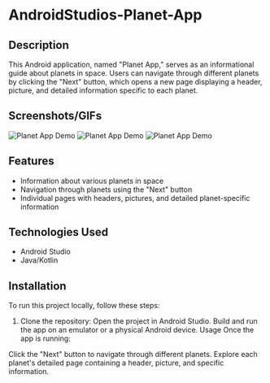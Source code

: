 # AndroidStudios-Planet-App


## Description
This Android application, named "Planet App," serves as an informational guide about planets in space. Users can navigate through different planets by clicking the "Next" button, which opens a new page displaying a header, picture, and detailed information specific to each planet.

## Screenshots/GIFs
![Planet App Demo](path_to_your_planet_app_image.png)
![Planet App Demo](path_to_your_planet_app_image.png)
![Planet App Demo](path_to_your_planet_app_image.png)

## Features
- Information about various planets in space
- Navigation through planets using the "Next" button
- Individual pages with headers, pictures, and detailed planet-specific information

## Technologies Used
- Android Studio
- Java/Kotlin

## Installation
To run this project locally, follow these steps:
1. Clone the repository:
Open the project in Android Studio.
Build and run the app on an emulator or a physical Android device.
Usage
Once the app is running:

Click the "Next" button to navigate through different planets.
Explore each planet's detailed page containing a header, picture, and specific information.

